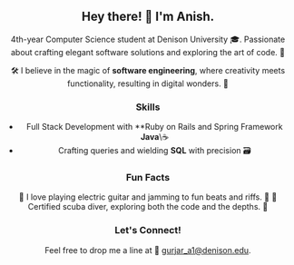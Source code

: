 <div align="center">
  
## Hey there! 👋 I'm Anish.

4th-year Computer Science student at Denison University 🎓. Passionate about crafting elegant software solutions and exploring the art of code. 🌟

🛠️ I believe in the magic of **software engineering**, where creativity meets functionality, resulting in digital wonders. 🚀

### Skills

- Full Stack Development with **Ruby on Rails and Spring Framework **Java**\☕
- Crafting queries and wielding **SQL** with precision 🗃️

### Fun Facts

🎸 I love playing electric guitar and jamming to fun beats and riffs. 🤘
🌊 Certified scuba diver, exploring both the code and the depths. 🐠

### Let's Connect!

Feel free to drop me a line at 📧 gurjar_a1@denison.edu.

</div>
